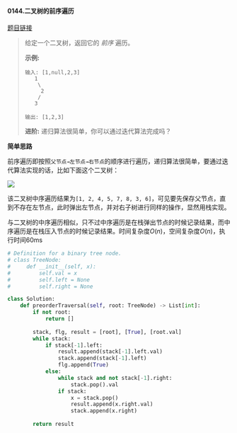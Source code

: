 #### 0144.二叉树的前序遍历

[题目链接](https://leetcode-cn.com/problems/binary-tree-preorder-traversal)

> 给定一个二叉树，返回它的 *前序* 遍历。
>
>  **示例:**
>
> ```
> 输入: [1,null,2,3]  
>    1
>     \
>      2
>     /
>    3 
> 
> 输出: [1,2,3]
> ```
>
> **进阶:** 递归算法很简单，你可以通过迭代算法完成吗？

**简单思路**

前序遍历即按照`父节点→左节点→右节点`的顺序进行遍历，递归算法很简单，要通过迭代算法实现的话，比如下面这个二叉树：

![](https://i.loli.net/2019/05/08/5cd2c6c29edb6.png)

该二叉树中序遍历结果为`[1, 2, 4, 5, 7, 8, 3, 6]`，可见要先保存父节点，直到不存在左节点，此时弹出左节点，并对右子树进行同样的操作，显然用栈实现。

与二叉树的中序遍历相似，只不过中序遍历是在栈弹出节点的时候记录结果，而中序遍历是在栈压入节点的时候记录结果。时间复杂度$O(n)$，空间复杂度$O(n)$，执行时间60ms

```python
# Definition for a binary tree node.
# class TreeNode:
#     def __init__(self, x):
#         self.val = x
#         self.left = None
#         self.right = None

class Solution:
    def preorderTraversal(self, root: TreeNode) -> List[int]:
        if not root:
            return []
        
        stack, flg, result = [root], [True], [root.val]
        while stack:
            if stack[-1].left:
                result.append(stack[-1].left.val)
                stack.append(stack[-1].left)
                flg.append(True)
            else:
                while stack and not stack[-1].right:
                    stack.pop().val
                if stack:
                    x = stack.pop()
                    result.append(x.right.val)
                    stack.append(x.right)
        
        return result
```

